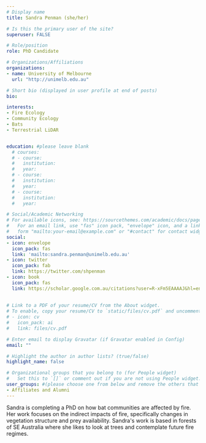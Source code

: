 ```yaml
---
# Display name
title: Sandra Penman (she/her)

# Is this the primary user of the site?
superuser: FALSE

# Role/position
role: PhD Candidate

# Organizations/Affiliations
organizations:
- name: University of Melbourne
  url: "http://unimelb.edu.au"

# Short bio (displayed in user profile at end of posts)
bio:

interests:
- Fire Ecology
- Community Ecology
- Bats
- Terrestrial LiDAR


education: #please leave blank
  # courses:
  # - course:
  #   institution:
  #   year:
  # - course:
  #   institution:
  #   year:
  # - course:
  #   institution:
  #   year:

# Social/Academic Networking
# For available icons, see: https://sourcethemes.com/academic/docs/page-builder/#icons
#   For an email link, use "fas" icon pack, "envelope" icon, and a link in the
#   form "mailto:your-email@example.com" or "#contact" for contact widget.
social:
- icon: envelope
  icon_pack: fas
  link: 'mailto:sandra.penman@unimelb.edu.au'
- icon: twitter
  icon_pack: fab
  link: https://twitter.com/shpenman
- icon: book
  icon_pack: fas
  link: https://scholar.google.com.au/citations?user=R-xFm5EAAAAJ&hl=en
    
  
# Link to a PDF of your resume/CV from the About widget.
# To enable, copy your resume/CV to `static/files/cv.pdf` and uncomment the lines below.
# - icon: cv
#   icon_pack: ai
#   link: files/cv.pdf

# Enter email to display Gravatar (if Gravatar enabled in Config)
email: ""

# Highlight the author in author lists? (true/false)
highlight_name: false

# Organizational groups that you belong to (for People widget)
#   Set this to `[]` or comment out if you are not using People widget.
user_groups: #(please choose one from below and remove the others that aren't needed)
- Affiliates and Alumni
---
```


Sandra is completing a PhD on how bat communities are affected by fire. Her work focuses on the indirect impacts of fire, specifically changes in vegetation structure and prey availability. Sandra's work is based in forests of SE Australia where she likes to look at trees and contemplate future fire regimes.
